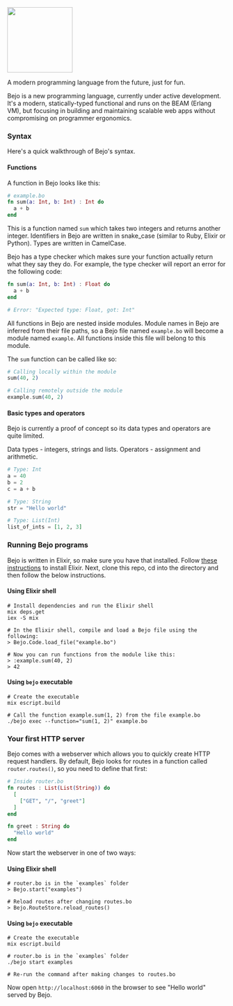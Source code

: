 <img src="https://github.com/bejo-lang/assets/blob/main/logo.png?raw=true" width="150"/>

A modern programming language from the future, just for fun.

Bejo is a new programming language, currently under active development. It's a modern, statically-typed functional and runs on the BEAM (Erlang VM), but focusing in building and maintaining scalable web apps without compromising on programmer ergonomics.

### Syntax

Here's a quick walkthrough of Bejo's syntax.

#### Functions

A function in Bejo looks like this:

```elixir
# example.bo
fn sum(a: Int, b: Int) : Int do
  a + b
end
```

This is a function named `sum` which takes two integers and returns another integer.
Identifiers in Bejo are written in snake_case (similar to Ruby, Elixir or Python).
Types are written in CamelCase.

Bejo has a type checker which makes sure your function actually return what
they say they do. For example, the type checker will report an error for
the following code:

```elixir
fn sum(a: Int, b: Int) : Float do
  a + b
end

# Error: "Expected type: Float, got: Int"
```

All functions in Bejo are nested inside modules.
Module names in Bejo are inferred from their file paths, so a Bejo file named
`example.bo` will become a module named `example`. All functions inside this
file will belong to this module.

The `sum` function can be called like so:

```elixir
# Calling locally within the module
sum(40, 2)

# Calling remotely outside the module
example.sum(40, 2)
```

#### Basic types and operators

Bejo is currently a proof of concept so its data types and operators are quite
limited.

Data types - integers, strings and lists.
Operators - assignment and arithmetic.

```elixir
# Type: Int
a = 40
b = 2
c = a + b

# Type: String
str = "Hello world"

# Type: List(Int)
list_of_ints = [1, 2, 3]
```

### Running Bejo programs

Bejo is written in Elixir, so make sure you have that installed.
Follow [these instructions](https://elixir-lang.org/install.html) to install
Elixir. Next, clone this repo, cd into the directory and then follow the below instructions.

#### Using Elixir shell

```
# Install dependencies and run the Elixir shell
mix deps.get
iex -S mix

# In the Elixir shell, compile and load a Bejo file using the following:
> Bejo.Code.load_file("example.bo")

# Now you can run functions from the module like this:
> :example.sum(40, 2)
> 42
```

#### Using `bejo` executable

```
# Create the executable
mix escript.build

# Call the function example.sum(1, 2) from the file example.bo
./bejo exec --function="sum(1, 2)" example.bo
```

### Your first HTTP server

Bejo comes with a webserver which allows you to quickly create HTTP request
handlers. By default, Bejo looks for routes in a function called
`router.routes()`, so you need to define that first:

```elixir
# Inside router.bo
fn routes : List(List(String)) do
  [
    ["GET", "/", "greet"]
  ]
end

fn greet : String do
  "Hello world"
end
```

Now start the webserver in one of two ways:

#### Using Elixir shell

```
# router.bo is in the `examples` folder
> Bejo.start("examples")

# Reload routes after changing routes.bo
> Bejo.RouteStore.reload_routes()
```

#### Using `bejo` executable

```
# Create the executable
mix escript.build

# router.bo is in the `examples` folder
./bejo start examples

# Re-run the command after making changes to routes.bo
```

Now open `http://localhost:6060` in the browser to see "Hello world" served
by Bejo.